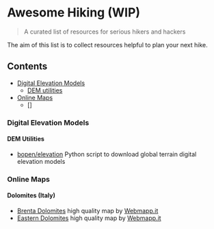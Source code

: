 # Awesome Hiking (WIP)

> A curated list of resources for serious hikers and hackers

The aim of this list is to collect resources helpful to plan your next hike.

## Contents

- [Digital Elevation Models](#digital-elevation-models)
  - [DEM utilities](#dem-utilities)
- [Online Maps](#online-maps)
  - []


### Digital Elevation Models

#### DEM Utilities

* [bopen/elevation](https://github.com/bopen/elevation) Python script to download global terrain digital elevation models


### Online Maps

#### Dolomites (Italy)

- [Brenta Dolomites](http://brenta.webmapp.it/) high quality map by [Webmapp.it](http://webmapp.it/)
- [Eastern Dolomites](http://dolomiti.webmapp.it/) high quality map by [Webmapp.it](http://webmapp.it/)
